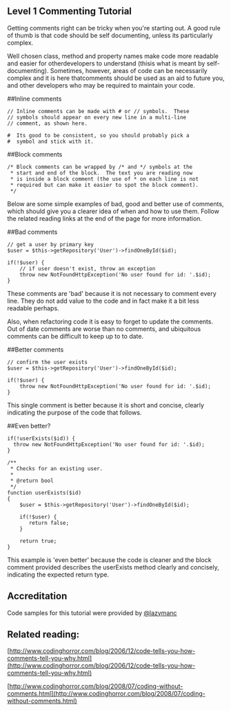 Level 1 Commenting Tutorial
---------------------------

Getting comments right can be tricky when you're starting out. A good rule of thumb is that code should be self documenting, unless its particularly complex.

Well chosen class, method and property names make code more readable and easier for otherdevelopers to understand (thisis what is meant by self-documenting).  Sometimes, however, areas of code can be necessarily complex and it is here thatcomments should be used as an aid to future you, and other developers who may be required to maintain your code.

##Inline comments

    // Inline comments can be made with # or // symbols.  These
    // symbols should appear on every new line in a multi-line
    // comment, as shown here.

    #  Its good to be consistent, so you should probably pick a
    #  symbol and stick with it.


##Block comments

    /* Block comments can be wrapped by /* and */ symbols at the
     * start and end of the block.  The text you are reading now
     * is inside a block comment (the use of * on each line is not
     * required but can make it easier to spot the block comment).
     */


Below are some simple examples of bad, good and better use of comments, which should give you a clearer idea of when and how to use them.  Follow the related reading links at the end of the page for more information.



##Bad comments

    // get a user by primary key
    $user = $this->getRepository('User')->findOneById($id);

    if(!$user) {
        // if user doesn't exist, throw an exception
        throw new NotFoundHttpException('No user found for id: '.$id);
    }

These comments are 'bad' because it is not necessary to comment every line.  They do not add value to the code and in fact make it a bit less readable perhaps.

Also, when refactoring code it is easy to forget to update the comments.  Out of date comments are worse than no comments, and ubiquitous comments can be difficult to keep up to to date.



##Better comments

    // confirm the user exists
    $user = $this->getRepository('User')->findOneById($id);

    if(!$user) {
        throw new NotFoundHttpException('No user found for id: '.$id);
    }

This single comment is better because it is short and concise, clearly indicating the purpose of the code that follows.


##Even better?

    if(!userExists($id)) {
      throw new NotFoundHttpException('No user found for id: '.$id);
    }

    /**
     * Checks for an existing user.
     *
     * @return bool
     */
    function userExists($id)
    {
        $user = $this->getRepository('User')->findOneById($id);

        if(!$user) {
           return false;
        }

        return true;
    }

This example is 'even better' because the code is cleaner and the block comment provided describes the userExists method clearly and concisely, indicating the expected return type.



## Accreditation
 Code samples for this tutorial were provided by [@lazymanc](http://www.wheelsandcogs.co.uk)


## Related reading:

[http://www.codinghorror.com/blog/2006/12/code-tells-you-how-comments-tell-you-why.html](http://www.codinghorror.com/blog/2006/12/code-tells-you-how-comments-tell-you-why.html)

[http://www.codinghorror.com/blog/2008/07/coding-without-comments.html](http://www.codinghorror.com/blog/2008/07/coding-without-comments.html)

